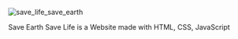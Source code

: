 ![save_life_save_earth](https://github.com/Dhiraj-Kumar-Chougale/Save-earth-save-life/assets/157235604/eb9e8652-bb2f-4a6d-ab79-7ffb4269a052)

Save Earth Save Life is a Website made with HTML, CSS, JavaScript
